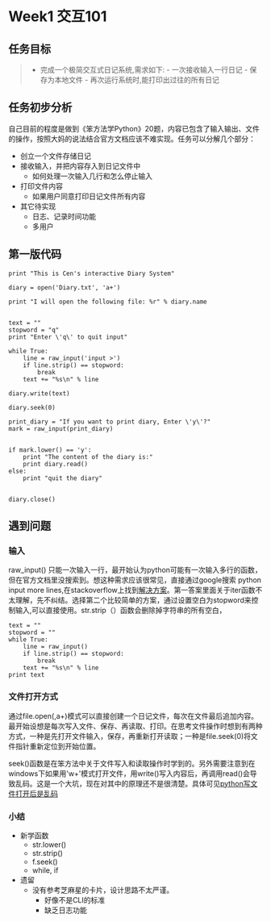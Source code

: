 # Week1 交互101
## 任务目标
> - 完成一个极简交互式日记系统,需求如下:
	- 一次接收输入一行日记
	- 保存为本地文件
	- 再次运行系统时,能打印出过往的所有日记

## 任务初步分析
自己目前的程度是做到《笨方法学Python》20题，内容已包含了输入输出、文件的操作，按照大妈的说法结合官方文档应该不难实现。任务可以分解几个部分：

- 创立一个文件存储日记
- 接收输入，并把内容存入到日记文件中
	+ 如何处理一次输入几行和怎么停止输入
- 打印文件内容
	+ 如果用户同意打印日记文件所有内容
- 其它待实现
	+ 日志、记录时间功能
	+ 多用户

## 第一版代码

```
print "This is Cen's interactive Diary System"

diary = open('Diary.txt', 'a+')

print "I will open the following file: %r" % diary.name


text = ""
stopword = "q"
print "Enter \'q\' to quit input"

while True:
	line = raw_input('input >')
	if line.strip() == stopword:
		break
	text += "%s\n" % line
	
diary.write(text)

diary.seek(0)

print_diary = "If you want to print diary, Enter \'y\'?"
mark = raw_input(print_diary)


if mark.lower() == 'y':
	print "The content of the diary is:"
	print diary.read()
else:
	print "quit the diary"
		
	
diary.close()

```

## 遇到问题

### 输入
raw_input() 只能一次输入一行，最开始认为python可能有一次输入多行的函数，但在官方文档里没搜索到。想这种需求应该很常见，直接通过google搜索 python input more lines,在stackoverflow上找到[解决方案](http://stackoverflow.com/questions/11664443/raw-input-across-multiple-lines-in-python)。第一答案里面关于iter函数不太理解，先不纠结。选择第二个比较简单的方案，通过设置空白为stopword来控制输入,可以直接使用。str.strip（）函数会删除掉字符串的所有空白，

```
text = ""
stopword = ""
while True:
    line = raw_input()
    if line.strip() == stopword:
        break
    text += "%s\n" % line
print text
```

### 文件打开方式
通过file.open(,a+)模式可以直接创建一个日记文件，每次在文件最后追加内容。最开始设想是每次写入文件、保存、再读取、打印。在思考文件操作时想到有两种方式，一种是先打开文件输入，保存，再重新打开读取；一种是file.seek(0)将文件指针重新定位到开始位置。

seek()函数是在笨方法中关于文件写入和读取操作时学到的。另外需要注意到在windows下如果用'w+'模式打开文件，用write()写入内容后，再调用read()会导致乱码。这是一个大坑，现在对其中的原理还不是很清楚。具体可见[python写文件打开后是乱码](http://segmentfault.com/q/1010000000397712)

### 小结
- 新学函数 
	- str.lower()
	- str.strip()
	- f.seek()
	-  while, if 
- 遗留
	-  没有参考芝麻星的卡片，设计思路不太严谨。
		-  好像不是CLI的标准 
		-  缺乏日志功能
	
